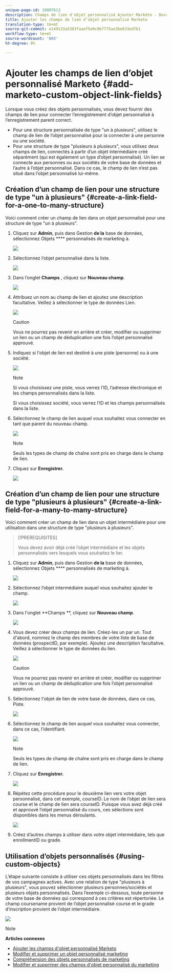 ```yaml
---
unique-page-id: 10097613
description: Champs de lien d'objet personnalisé Ajouter Marketo - Documents marketing - Documentation du produit
title: Ajouter les champs de lien d’objet personnalisé Marketo
translation-type: tm+mt
source-git-commit: e149133a5383faaef5e9c9b7775ae36e633ed7b1
workflow-type: tm+mt
source-wordcount: '603'
ht-degree: 0%

---
```



# Ajouter les champs de lien d’objet personnalisé Marketo {#add-marketo-custom-object-link-fields}

Lorsque vous créez des objets personnalisés, vous devez fournir des champs de lien pour connecter l’enregistrement d’objet personnalisé à l’enregistrement parent correct.

* Pour une structure personnalisée de type &quot;un à plusieurs&quot;, utilisez le champ de lien de l’objet personnalisé pour la connecter à une personne ou une société.
* Pour une structure de type &quot;plusieurs à plusieurs&quot;, vous utilisez deux champs de lien, connectés à partir d’un objet intermédiaire créé séparément (qui est également un type d’objet personnalisé). Un lien se connecte aux personnes ou aux sociétés de votre base de données et l’autre à l’objet personnalisé. Dans ce cas, le champ de lien n’est pas situé dans l’objet personnalisé lui-même.

## Création d’un champ de lien pour une structure de type &quot;un à plusieurs&quot; {#create-a-link-field-for-a-one-to-many-structure}

Voici comment créer un champ de lien dans un objet personnalisé pour une structure de type &quot;un à plusieurs&quot;.

1. Cliquez sur **Admin**, puis dans Gestion **de la** base de données, sélectionnez Objets **** personnalisés de marketing à.

   ![](assets/image2016-1-18-13-3a25-3a11.png)

1. Sélectionnez l’objet personnalisé dans la liste.

   ![](assets/image2016-1-14-15-3a6-3a2.png)

1. Dans l’onglet **Champs** , cliquez sur **Nouveau champ**.

   ![](assets/image2015-9-17-14-3a9-3a19.png)

1. Attribuez un nom au champ de lien et ajoutez une description facultative. Veillez à sélectionner le type de données Lien.

   ![](assets/image2015-10-5-13-3a24-3a57.png)

   >[!CAUTION]
   >
   >Vous ne pourrez pas revenir en arrière et créer, modifier ou supprimer un lien ou un champ de déduplication une fois l’objet personnalisé approuvé.

1. Indiquez si l&#39;objet de lien est destiné à une piste (personne) ou à une société.

   ![](assets/image2015-10-5-13-3a28-3a1.png)

   >[!NOTE]
   >
   >Si vous choisissez une piste, vous verrez l’ID, l’adresse électronique et les champs personnalisés dans la liste.
   >
   >
   >Si vous choisissez société, vous verrez l’ID et les champs personnalisés dans la liste.

1. Sélectionnez le champ de lien auquel vous souhaitez vous connecter en tant que parent du nouveau champ.

   ![](assets/image2015-10-5-13-3a30-3a6.png)

   >[!NOTE]
   >
   >Seuls les types de champ de chaîne sont pris en charge dans le champ de lien.

1. Cliquez sur **Enregistrer.**

   ![](assets/image2015-10-5-13-3a34-3a0.png)

## Création d’un champ de lien pour une structure de type &quot;plusieurs à plusieurs&quot; {#create-a-link-field-for-a-many-to-many-structure}

Voici comment créer un champ de lien dans un objet intermédiaire pour une utilisation dans une structure de type &quot;plusieurs à plusieurs&quot;.

>[!PREREQUISITES]
>
>Vous devez avoir déjà créé l’objet intermédiaire et les objets personnalisés vers lesquels vous souhaitez le lier.

1. Cliquez sur **Admin**, puis dans Gestion **de la** base de données, sélectionnez Objets **** personnalisés de marketing à.

   ![](assets/image2016-1-18-9-3a8-3a14.png)

1. Sélectionnez l’objet intermédiaire auquel vous souhaitez ajouter le champ.

   ![](assets/image2016-1-18-9-3a10-3a29.png)

1. Dans l&#39;onglet **Champs **, cliquez sur **Nouveau champ**.

   ![](assets/image2016-1-18-9-3a31-3a43.png)

1. Vous devez créer deux champs de lien. Créez-les un par un. Tout d&#39;abord, nommez le champ des membres de votre liste de base de données (prospectID, par exemple). Ajoutez une description facultative. Veillez à sélectionner le type de données du lien.

   ![](assets/image2016-1-18-9-3a38-3a59.png)

   >[!CAUTION]
   >
   >Vous ne pourrez pas revenir en arrière et créer, modifier ou supprimer un lien ou un champ de déduplication une fois l’objet personnalisé approuvé.

1. Sélectionnez l&#39;objet de lien de votre base de données, dans ce cas, Piste.

   ![](assets/image2016-1-18-9-3a50-3a48.png)

1. Sélectionnez le champ de lien auquel vous souhaitez vous connecter, dans ce cas, l’identifiant.

   ![](assets/image2016-1-18-9-3a53-3a54.png)

   >[!NOTE]
   >
   >Seuls les types de champ de chaîne sont pris en charge dans le champ de lien.

1. Cliquez sur **Enregistrer.**

   ![](assets/image2016-1-18-9-3a55-3a18.png)

1. Répétez cette procédure pour le deuxième lien vers votre objet personnalisé, dans cet exemple, courseID. Le nom de l’objet de lien sera course et le champ de lien sera courseID. Puisque vous avez déjà créé et approuvé l’objet personnalisé du cours, ces sélections sont disponibles dans les menus déroulants.

   ![](assets/image2016-1-18-9-3a57-3a46.png)

1. Créez d’autres champs à utiliser dans votre objet intermédiaire, tels que enrollmentID ou grade.

## Utilisation d’objets personnalisés {#using-custom-objects}

L’étape suivante consiste à utiliser ces objets personnalisés dans les filtres de vos campagnes actives. Avec une relation de type &quot;plusieurs à plusieurs&quot;, vous pouvez sélectionner plusieurs personnes/sociétés et plusieurs objets personnalisés. Dans l’exemple ci-dessous, toute personne de votre base de données qui correspond à ces critères est répertoriée. Le champ coursename provient de l’objet personnalisé course et le grade d’inscription provient de l’objet intermédiaire.

![](assets/image2016-1-14-15-3a57-3a59.png)

>[!NOTE]
>
>**Articles connexes**
>
>* [Ajouter les champs d&#39;objet personnalisé Marketo](add-marketo-custom-object-fields.md)
>* [Modifier et supprimer un objet personnalisé marketing](edit-and-delete-a-marketo-custom-object.md)
>* [Compréhension des objets personnalisés de marketing](understanding-marketo-custom-objects.md)
>* [Modifier et supprimer des champs d&#39;objet personnalisé du marketing](edit-and-delete-marketo-custom-object-fields.md)

>




